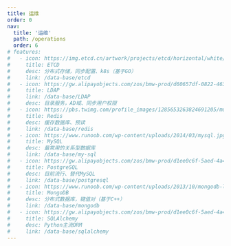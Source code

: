 ```yaml
---
title: 运维
order: 0
nav:
  title: '运维'
  path: /operations
  order: 6
# features:
#   - icon: https://img.etcd.cn/artwork/projects/etcd/horizontal/white/etcd-horizontal-white.png
#     title: ETCD
#     desc: 分布式存储，同步配置、k8s（基于GO）
#     link: /data-base/etcd
#   - icon: https://gw.alipayobjects.com/zos/bmw-prod/d60657df-0822-4631-9d7c-e7a869c2f21c/k79dmz3q_w126_h126.png
#     title: LDAP
#     link: /data-base/LDAP
#     desc: 目录服务，AD域、同步用户权限
#   - icon: https://pbs.twimg.com/profile_images/1285653263824691205/mu4nJ7Gb_normal.png
#     title: Redis
#     desc: 缓存数据库、预读
#     link: /data-base/redis
#   - icon: https://www.runoob.com/wp-content/uploads/2014/03/mysql.jpg
#     title: MySQL
#     desc: 最常用的关系型数据库
#     link: /data-base/my-sql
#   - icon: https://gw.alipayobjects.com/zos/bmw-prod/d1ee0c6f-5aed-4a45-a507-339a4bfe076c/k7bjsocq_w144_h144.png
#     title: PostgreSQL
#     desc: 目前流行、替代MySQL
#     link: /data-base/postgresql
#   - icon: https://www.runoob.com/wp-content/uploads/2013/10/mongodb-logo.png
#     title: MongoDB
#     desc: 分布式数据库，键值对（基于C++）
#     link: /data-base/mongodb
#   - icon: https://gw.alipayobjects.com/zos/bmw-prod/d1ee0c6f-5aed-4a45-a507-339a4bfe076c/k7bjsocq_w144_h144.png
#     title: SQLAlchemy
#     desc: Python主流ORM
#     link: /data-base/sqlalchemy
---
```

